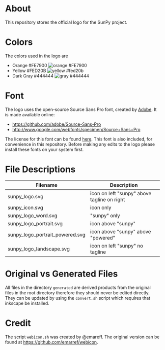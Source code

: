 About
=====

This repository stores the official logo for the SunPy
project.

Colors
======
The colors used in the logo are

* Orange #FE7900 ![orange #FE7900](https://img.shields.io/badge/color-%23FE7900-FE7900.svg)
* Yellow #FED20B ![yellow #fed20b](https://img.shields.io/badge/color-%23FED20B-FED20B.svg)
* Dark Gray #444444 ![gray #444444](https://img.shields.io/badge/color-%23444444-444444.svg)

Font
====
The logo uses the open-source Source Sans Pro font, created by [Adobe](www.adobe.com/).
It is made available online:

* https://github.com/adobe/Source-Sans-Pro
* http://www.google.com/webfonts/specimen/Source+Sans+Pro

The license for this font can be found [here](https://github.com/adobe-fonts/source-sans-pro/blob/master/LICENSE.txt).
This font is also included, for convenience in this repository.
Before making any edits to the logo please install these fonts on your system first.

File Descriptions
=================

|Filename| Description |
|--------|-------------|
| sunpy_logo.svg | icon on left "sunpy" above tagline on right |
| sunpy_icon.svg | icon only |
| sunpy_logo_word.svg | "sunpy" only |
| sunpy_logo_portrait.svg | icon above "sunpy"|
| sunpy_logo_portrait_powered.svg | icon above "sunpy" above "powered" |
| sunpy_logo_landscape.svg  | icon on left "sunpy" no tagline |

Original vs Generated Files
===========================
All files in the directory `generated` are derived
products from the original files in the root directory
therefore they should never be edited directly. They can be updated by using
the `convert.sh` script which requires that inkscape be installed.

Credit
======
The script `webicon.sh` was created by @emareff. The original version can be
found at https://github.com/emarref/webicon.
